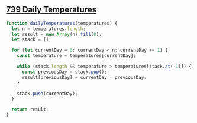 ## [739 Daily Temperatures](https://leetcode.com/problems/daily-temperatures/description/)

<!-- notecardId: 1744033735724 -->

```js
function dailyTemperatures(temperatures) {
  let n = temperatures.length;
  let result = new Array(n).fill(0);
  let stack = [];

  for (let currentDay = 0; currentDay < n; currentDay += 1) {
    const temperature = temperatures[currentDay];

    while (stack.length && temperature > temperatures[stack.at(-1)]) {
      const previousDay = stack.pop();
      result[previousDay] = currentDay - previousDay;
    }

    stack.push(currentDay);
  }

  return result;
}
```
